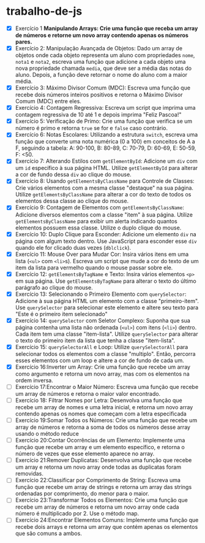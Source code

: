 # trabalho-de-js
- [x] Exercício 1  **Manipulando Arrays: Crie uma função que receba um array de números e retorne um novo array contendo apenas os números pares.**
- [x] Exercício 2: Manipulação Avançada de Objetos: Dado um array de objetos onde cada objeto representa um aluno com propriedades `nome`, `nota1` e `nota2`, escreva uma função que adicione a cada objeto uma nova propriedade chamada `media`, que deve ser a média das notas do aluno. Depois, a função deve retornar o nome do aluno com a maior média.
- [x] Exercício 3: Máximo Divisor Comum (MDC): Escreva uma função que recebe dois números inteiros positivos e retorna o Máximo Divisor Comum (MDC) entre eles.
- [x] Exercício 4: Contagem Regressiva: Escreva um script que imprima uma contagem regressiva de 10 até 1 e depois imprima "Feliz Pascoa!"
- [x] Exercício 5: Verificação de Primo: Crie uma função que verifica se um número é primo e retorna `true` se for e `false` caso contrário.
- [x] Exercício 6: Notas Escolares: Utilizando a estrutura `switch`, escreva uma função que converte uma nota numérica (0 a 100) em conceitos de A a F, seguindo a tabela: A: 90-100, B: 80-89, C: 70-79, D: 60-69, E: 50-59, F: <50.
- [x] Exercício 7: Alterando Estilos com `getElementById`: Adicione um `div` com um `id` específico à sua página HTML. Utilize `getElementById` para alterar a cor de fundo dessa `div` ao clique do mouse.
- [x] Exercício 8: Usando `getElementsByClassName` para Controle de Classes: Crie vários elementos com a mesma classe "destaque" na sua página. Utilize `getElementsByClassName` para alterar a cor do texto de todos os elementos dessa classe ao clique do mouse.
- [x] Exercício 9: Contagem de Elementos com `getElementsByClassName`: Adicione diversos elementos com a classe "item" à sua página. Utilize `getElementsByClassName` para exibir um alerta indicando quantos elementos possuem essa classe. Utilize o duplo clique do mouse.
- [x] Exercício 10: Duplo Clique para Esconder: Adicione um elemento `div` na página com algum texto dentro. Use JavaScript para esconder esse `div` quando ele for clicado duas vezes (`dblclick`).
- [x] Exercício 11: Mouse Over para Mudar Cor: Insira vários itens em uma lista (`<ul>` com `<li>`s). Escreva um script que mude a cor do texto de um item da lista para vermelho quando o mouse passar sobre ele.
- [x] Exercício 12: `getElementsByTagName` e Texto: Insira vários elementos `<p>` em sua página. Use `getElementsByTagName` para alterar o texto do último parágrafo ao clique do mouse.
- [x] Exercício 13: Selecionando o Primeiro Elemento com `querySelector`: Adicione à sua página HTML um elemento com a classe "primeiro-item". Use `querySelector` para selecionar este elemento e altere seu texto para "Este é o primeiro item selecionado"
- [x] Exercício 14: `querySelector` com Seletor Complexo: Suponha que sua página contenha uma lista não ordenada (`<ul>`) com itens (`<li>`) dentro. Cada item tem uma classe "item-lista". Utilize `querySelector` para alterar o texto do primeiro item da lista que tenha a classe "item-lista".
- [x] Exercício 15: `querySelectorAll` e Loop: Utilize `querySelectorAll` para selecionar todos os elementos com a classe "multiplo". Então, percorra esses elementos com um loop e altere a cor de fundo de cada um.
- [x] Exercício 16:Inverter um Array: Crie uma função que recebe um array como argumento e retorna
um novo array, mas com os elementos na ordem inversa.
- [ ] Exercício 17:Encontrar o Maior Número: Escreva uma função que recebe um array de números
e retorna o maior valor encontrado.
- [ ] Exercício 18: Filtrar Nomes por Letra: Desenvolva uma função que recebe um array de nomes e
uma letra inicial, e retorna um novo array contendo apenas os nomes que começam com a letra
especificada
- [ ] Exercício 19:Somar Todos os Números: Crie uma função que recebe um array de números e
retorna a soma de todos os números desse array usando o método reduce
- [ ] Exercício 20:Contar Ocorrências de um Elemento: Implemente uma função que recebe um array
e um elemento específico, e retorna o número de vezes que esse elemento aparece no array.
- [ ] Exercício 21:Remover Duplicatas: Desenvolva uma função que recebe um array e retorna um
novo array onde todas as duplicatas foram removidas.
- [ ] Exercício 22:Classificar por Comprimento de String: Escreva uma função que recebe um array de
strings e retorna um array das strings ordenadas por comprimento, do menor para o maior.
- [ ] Exercício 23:Transformar Todos os Elementos: Crie uma função que recebe um array de números
e retorna um novo array onde cada número é multiplicado por 2. Use o método map.
- [ ] Exercício 24:Encontrar Elementos Comuns: Implemente uma função que recebe dois arrays e
retorna um array que contém apenas os elementos que são comuns a ambos.
